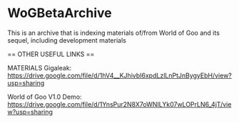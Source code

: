# WoGBetaArchive
This is an archive that is indexing materials of/from World of Goo and its sequel, including development materials


== OTHER USEFUL LINKS ==

MATERIALS Gigaleak: https://drive.google.com/file/d/1hV4__KJhivbI6xpdLzlLnPtJnBygyEbH/view?usp=sharing

World of Goo V1.0 Demo: https://drive.google.com/file/d/1YnsPur2N8X7oWNILYk07wLOPrLN6_4jT/view?usp=sharing
